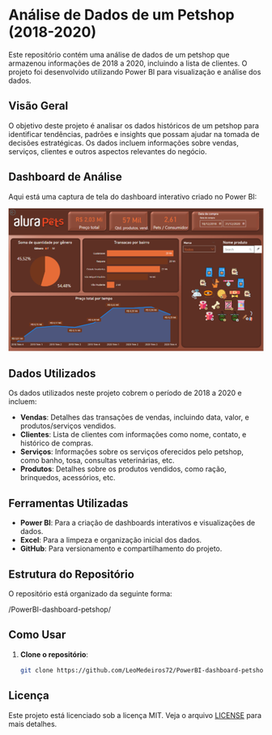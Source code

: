 # Análise de Dados de um Petshop (2018-2020)

Este repositório contém uma análise de dados de um petshop que armazenou informações de 2018 a 2020, incluindo a lista de clientes. O projeto foi desenvolvido utilizando Power BI para visualização e análise dos dados.

## Visão Geral

O objetivo deste projeto é analisar os dados históricos de um petshop para identificar tendências, padrões e insights que possam ajudar na tomada de decisões estratégicas. Os dados incluem informações sobre vendas, serviços, clientes e outros aspectos relevantes do negócio.

## Dashboard de Análise

Aqui está uma captura de tela do dashboard interativo criado no Power BI:

![Logo do Power BI](/imagens/PowerBI.png)

## Dados Utilizados

Os dados utilizados neste projeto cobrem o período de 2018 a 2020 e incluem:

- **Vendas**: Detalhes das transações de vendas, incluindo data, valor, e produtos/serviços vendidos.
- **Clientes**: Lista de clientes com informações como nome, contato, e histórico de compras.
- **Serviços**: Informações sobre os serviços oferecidos pelo petshop, como banho, tosa, consultas veterinárias, etc.
- **Produtos**: Detalhes sobre os produtos vendidos, como ração, brinquedos, acessórios, etc.

## Ferramentas Utilizadas

- **Power BI**: Para a criação de dashboards interativos e visualizações de dados.
- **Excel**: Para a limpeza e organização inicial dos dados.
- **GitHub**: Para versionamento e compartilhamento do projeto.

## Estrutura do Repositório

O repositório está organizado da seguinte forma:

/PowerBI-dashboard-petshop/

## Como Usar

1. **Clone o repositório**:
   ```bash
   git clone https://github.com/LeoMedeiros72/PowerBI-dashboard-petshop.git

## Licença

Este projeto está licenciado sob a licença MIT. Veja o arquivo [LICENSE](LICENSE) para mais detalhes.
